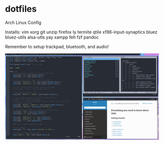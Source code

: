 # dotfiles
Arch Linux Config

Installs:
vim xorg git unzip firefox ly termite qtile xf86-input-synaptics bluez bluez-utils alsa-utls yay xampp feh fzf pandoc

Remember to setup trackpad, bluetooth, and audio!

![alt text](/imgs/thumbnail.png?raw=true)
